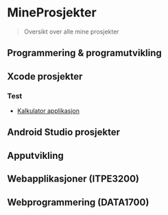 # MineProsjekter
> Oversikt over alle mine prosjekter

## Programmering & programutvikling

## Xcode prosjekter
### Test
- [Kalkulator applikasjon](https://github.com/nikolasekiw/MotorvognNS)

## Android Studio prosjekter

## Apputvikling

## Webapplikasjoner (ITPE3200)

## Webprogrammering (DATA1700)

